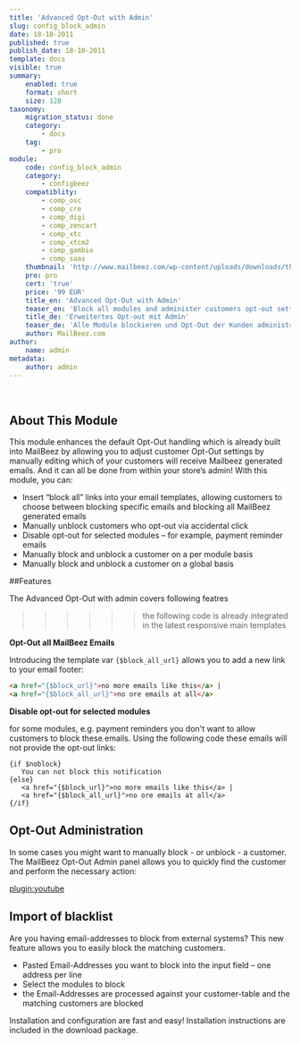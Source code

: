 ```yaml
---
title: 'Advanced Opt-Out with Admin'
slug: config_block_admin
date: 18-10-2011
published: true
publish_date: 18-10-2011
template: docs
visible: true
summary:
    enabled: true
    format: short
    size: 128
taxonomy:
    migration_status: done
    category:
        - docs
    tag:
        - pro
module:
    code: config_block_admin
    category:
        - configbeez
    compatiblity:
        - comp_osc
        - comp_cre
        - comp_digi
        - comp_zencart
        - comp_xtc
        - comp_xtcm2        
        - comp_gambio
        - comp_saas
    thumbnail: 'http://www.mailbeez.com/wp-content/uploads/downloads/thumbnails/2011/10/icon_325.png'
    pro: pro
    cert: 'true'
    price: '99 EUR'
    title_en: 'Advanced Opt-Out with Admin'
    teaser_en: 'Block all modules and administer customers opt-out settings'
    title_de: 'Erweitertes Opt-out mit Admin'
    teaser_de: 'Alle Module blockieren und Opt-Out der Kunden administrieren'
    author: MailBeez.com
author:
    name: admin
metadata:
    author: admin
---
```


 

## About This Module

This module enhances the default Opt-Out handling which is already built into MailBeez by allowing you to adjust customer Opt-Out settings by manually editing which of your customers will receive Mailbeez generated emails. And it can all be done from within your store’s admin! With this module, you can:

- Insert “block all” links into your email templates, allowing customers to choose between blocking specific emails and blocking all MailBeez generated emails
- Manually unblock customers who opt-out via accidental click
- Disable opt-out for selected modules – for example, payment reminder emails
- Manually block and unblock a customer on a per module basis
- Manually block and unblock a customer on a global basis


##Features

The Advanced Opt-Out with admin covers following featres
>>>>>>the following code is already integrated in the latest responsive main templates


**Opt-Out all MailBeez Emails**

Introducing the template var `{$block_all_url}` allows you to add a new link to your email footer:

```html
<a href="{$block_url}">no more emails like this</a> | 
<a href="{$block_all_url}">no ore emails at all</a>
```

**Disable opt-out for selected modules**

for some modules, e.g. payment reminders you don't want to allow customers to block these emails. Using the following code these emails will not provide the opt-out links:
```
{if $noblock}
   You can not block this notification
{else}
   <a href="{$block_url}">no more emails like this</a> | 
   <a href="{$block_all_url}">no ore emails at all</a>
{/if}
```

## Opt-Out Administration

In some cases you might want to manually block - or unblock - a customer. The MailBeez Opt-Out Admin panel allows you to quickly find the customer and perform the necessary action: 

[plugin:youtube](https://www.youtube.com/watch?v=3yYfw8--94s)



## Import of blacklist

Are you having email-addresses to block from external systems? This new feature allows you to easily block the matching customers.

- Pasted Email-Addresses you want to block into the input field – one address per line
- Select the modules to block
- the Email-Addresses are processed against your customer-table and the matching customers are blocked

Installation and configuration are fast and easy! Installation instructions are included in the download package.
